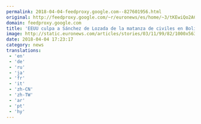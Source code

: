 ```yaml
---
permalink: 2018-04-04-feedproxy.google.com--827601956.html
original: http://feedproxy.google.com/~r/euronews/es/home/~3/tKEwiQo2AC8/eeuu-culpa-a-sanchez-de-lozada-de-la-matanza-de-civiles-en-bolivia
domain: feedproxy.google.com
title: 'EEUU culpa a Sánchez de Lozada de la matanza de civiles en Bolivia'
image: http://static.euronews.com/articles/stories/03/11/99/82/1000x563_cmsv2_a98d1a97-0ddb-5c47-b440-141accc4ff89-3119982.jpg
date: 2018-04-04 17:23:17
category: news
translations: 
 - 'en'
 - 'de'
 - 'ru'
 - 'ja'
 - 'fr'
 - 'it'
 - 'zh-CN'
 - 'zh-TW'
 - 'ar'
 - 'pt'
 - 'hy'
---
```


